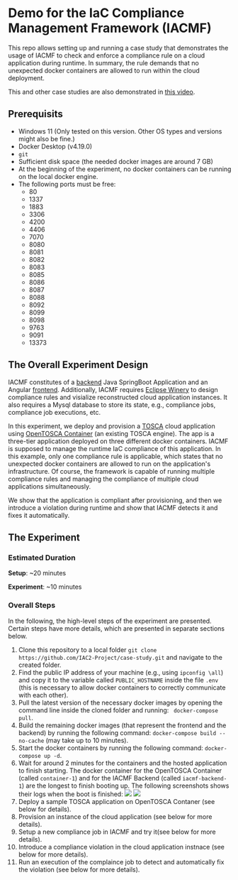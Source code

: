 # Demo for the IaC Compliance Management Framework (IACMF)

This repo allows setting up and running a case study that demonstrates the usage of IACMF to check and enforce a compliance rule on a cloud application during runtime.
In summary, the rule demands that no unexpected docker containers are allowed to run within the cloud deployment.

This and other case studies are also demonstrated in [this video](https://clipchamp.com/watch/Geqe70aPkjh).

## Prerequisits

- Windows 11 (Only tested on this version. Other OS types and versions might also be fine.)
- Docker Desktop (v4.19.0)
- `git`
- Sufficient disk space (the needed docker images are around 7 GB)
- At the beginning of the experiment, no docker containers can be running on the local docker engine.
- The following ports must be free:
    - 80
    - 1337
    - 1883
    - 3306
    - 4200
    - 4406
    - 7070
    - 8080
    - 8081
    - 8082
    - 8083
    - 8085
    - 8086
    - 8087
    - 8088
    - 8092
    - 8099
    - 8098
    - 9763
    - 9091
    - 13373


## The Overall Experiment Design

IACMF constitutes of a [backend](https://github.com/IAC2-Project/iacmf) Java SpringBoot Application and an Angular [frontend](https://github.com/IAC2-Project/iacmf-ui).
Additionally, IACMF requires [Eclipse Winery](https://github.com/eclipse/winery) to design compliance rules and visialize reconstructed cloud application instances.
It also requires a Mysql database to store its state, e.g., compliance jobs, compliance job executions, etc.

In this experiment, we deploy and provision a [TOSCA](https://www.oasis-open.org/committees/tc_home.php?wg_abbrev=tosca) cloud application using [OpenTOSCA Container](https://github.com/OpenTOSCA/container) (an existing TOSCA engine).
The app is a three-tier application deployed on three different docker containers.
IACMF is supposed to manage the runtime IaC compliance of this application.
In this example, only one compliance rule is applicable, which states that no unexpected docker containers are allowed to run on the application's infrastructure. Of course, the framework is capable of running multiple compliance rules and managing the compliance of multiple cloud applications simultaneously.

We show that the application is compliant after provisioning, and then we introduce a violation during runtime and show that IACMF detects it and fixes it automatically.

## The Experiment

### Estimated Duration

__Setup__: ~20 minutes

__Experiment__: ~10 minutes

### Overall Steps

In the following, the high-level steps of the experiment are presented.
Certain steps have more details, which are presented in separate sections below.

1. Clone this repository to a local folder
```git clone https://github.com/IAC2-Project/case-study.git```
and navigate to the created folder.
2. Find the public IP address of your machine (e.g., using `ipconfig \all`) and copy it to the variable called `PUBLIC_HOSTNAME` inside the file `.env` (this is necessary to allow docker containers to correctly communicate with each other).
3. Pull the latest version of the necessary docker images by opening the command line inside the cloned folder and running:
``` docker-compose pull```.
4. Build the remaining docker images (that represent the frontend and the backend) by running the following command: ```docker-compose build --no-cache``` (may take up to 10 minutes).
5. Start the docker containers by running the following command: `docker-compose up -d`.
6. Wait for around 2 minutes for the containers and the hosted application to finish starting.
The docker container for the OpenTOSCA Container (called `container-1`) and for the IACMF Backend (called `iacmf-backend-1`) are the longest to finish booting up.
The following screenshots shows their logs when the boot is finished: ![](./assets/screenshots/OpenTOSCA%20Container%20finished%20startup.png)
![](./assets/screenshots/IACMF%20Backend%20finished%20startup.png)
7. Deploy a sample TOSCA application on OpenTOSCA Contaner (see below for details).
8. Provision an instance of the cloud application (see below for more details).
9. Setup a new compliance job in IACMF and try it(see below for more details).
10. Introduce a compliance violation in the cloud application instnace (see below for more details).
11. Run an execution of the complaince job to detect and automatically fix the violation (see below for more details).

